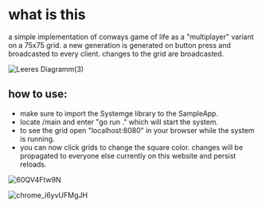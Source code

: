 # what is this
a simple implementation of conways game of life as a "multiplayer" variant on a 75x75 grid.
a new generation is generated on button press and broadcasted to every client.
changes to the grid are broadcasted.

![Leeres Diagramm(3)](https://github.com/NeutralUsername/Systemge-Sample-ConwaysGameOfLife/assets/39095721/10f09f37-28b4-42f8-b0ac-c63fd58e2410)




## how to use:  
- make sure to import the Systemge library to the SampleApp.  
- locate /main and enter "go run ." which will start the system.  
- to see the grid open "localhost:8080" in your browser while the system is running.  
- you can now click grids to change the square color. changes will be propagated to everyone else currently on this website and persist reloads.  


![60QV4Ftw9N](https://github.com/NeutralUsername/Systemge-Sample-ConwaysGameOfLife/assets/39095721/2f5b2d0c-65b4-4045-99da-b73d5727f160)


![chrome_i6yvUFMgJH](https://github.com/NeutralUsername/Systemge-Sample-ConwaysGameOfLife/assets/39095721/e220437f-a2c5-483f-a086-fb810827f419)

